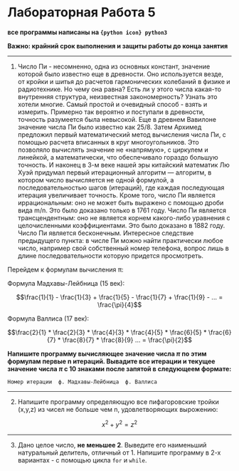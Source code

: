 # Лабораторная Работа 5
**все программы написаны на `{python icon} python3`**

**Важно: крайний срок выполнения и защиты работы до конца занятия**

---

1. Число Пи - несомненно, одна из основных констант, значение которой было известно еще в древности. Оно используется везде, от кройки и шитья до расчетов гармонических колебаний в физике и радиотехнике. Но чему она равна? Есть ли у этого числа какая-то внутренняя структура, неизвестная закономерность? Узнать это хотели многие. Самый простой и очевидный способ - взять и измерить. Примерно так вероятно и поступали в древности, точность разумеется была невысокой. Еще в древнем Вавилоне значение числа Пи было известно как 25/8. Затем Архимед предложил первый математический метод вычисления числа Пи, с помощью расчета вписанных в круг многоугольников. Это позволяло вычислять значение не «напрямую», с циркулем и линейкой, а математически, что обеспечивало гораздо большую точность. И наконец в 3-м веке нашей эры китайский математик Лю Хуэй придумал первый итерационный алгоритм — алгоритм, в котором число вычисляется не одной формулой, а последовательностью шагов (итераций), где каждая последующая итерация увеличивает точность. Кроме того, число Пи является иррациональным: оно не может быть выражено с помощью дроби вида m/n. Это было доказано только в 1761 году. Число Пи является трансцендентным: оно не является корнем какого-либо уравнения с целочисленными коэффициентами. Это было доказано в 1882 году. Число Пи является бесконечным. Интересное следствие предыдущего пункта: в числе Пи можно найти практически любое число, например свой собственный номер телефона, вопрос лишь в длине последовательности которую придется просмотреть.

Перейдем к формулам вычисления π:

Формула Мадхавы-Лейбница (15 век):

$$\frac{1}{1} - \frac{1}{3} + \frac{1}{5} - \frac{1}{7} + \frac{1}{9} - ... = \frac{\pi}{4}$$

Формула Валлиса (17 век):

$$\frac{2}{1} * \frac{2}{3} * \frac{4}{3} * \frac{4}{5} * \frac{6}{5} * \frac{6}{7} * \frac{8}{7} * \frac{8}{9} ... = \frac{\pi}{2}$$

**Напишите программу вычисляющее значение числа $\pi$ по этим формулам первые n итераций. Вывадите все итерации и текущее значение числа $\pi$ с 10 знаками после запятой в следующеем формате:**

`Номер итерации  ф. Мадхавы-Лейбница  ф. Валлиса`

---

2. Напишите программу определяющую все пифагоровские тройки (x,y,z) из чисел не больше чем n, удовлетворяющих вырожению:

$$ x^2 + y^2 = z^2 $$

---

3. Дано целое число, **не меньшее 2**. Выведите его наименьший натуральный делитель, отличный от 1. Напишите программу в 2-х вариантах - с помощью цикла `for` и `while`.
